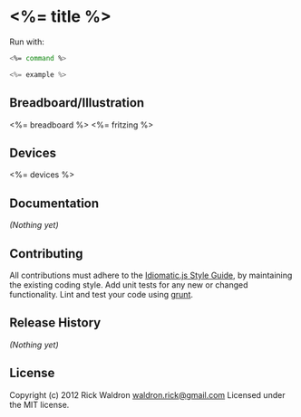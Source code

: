 # <%= title %>

Run with:
```bash
<%= command %>
```


```javascript
<%= example %>
```

## Breadboard/Illustration

<%= breadboard %>
<%= fritzing %>


## Devices

<%= devices %>


## Documentation

_(Nothing yet)_









## Contributing
All contributions must adhere to the [Idiomatic.js Style Guide](https://github.com/rwldrn/idiomatic.js),
by maintaining the existing coding style. Add unit tests for any new or changed functionality. Lint and test your code using [grunt](https://github.com/cowboy/grunt).

## Release History
_(Nothing yet)_

## License
Copyright (c) 2012 Rick Waldron <waldron.rick@gmail.com>
Licensed under the MIT license.
